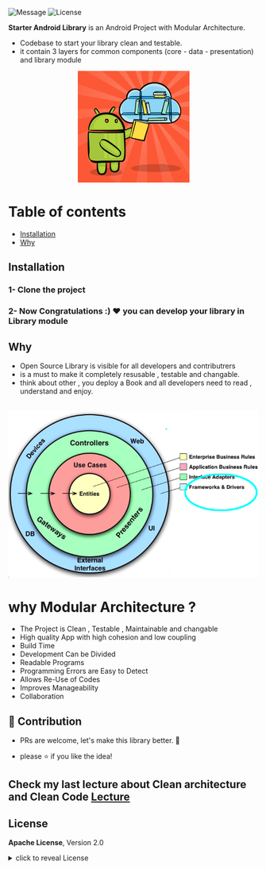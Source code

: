 ![Message](https://img.shields.io/static/v1?label=Android&message=Library&color=green)
![License](https://img.shields.io/badge/License-Apache-blue.svg)

**Starter Android Library**  is an Android Project with Modular Architecture.
- Codebase to start your library clean and testable.
- it contain 3 layers for common components (core - data - presentation) and library module

<p align="center">
<img src="https://github.com/AhmedTawfiqM/starter-android-library/blob/master/logo.png" alt="AndroidLibray"/>
</p>


# Table of contents

- [Installation](#installation)
- [Why](#why)


## Installation

### 1- Clone the project 
### 2- Now Congratulations :) :heart:  you can develop your library in Library module

## Why

-  Open Source Library is visible for all developers and contributrers 
-  is a must to make it completely resusable , testable and changable.
-  think about other , you deploy a Book and all developers need to read , understand and enjoy. 


<br/>
<img src="https://github.com/AhmedTawfiqM/starter-android-library/blob/master/clean.png" alt="clean-architecture"/>

# why Modular Architecture ?

- The Project is Clean , Testable , Maintainable and changable
- High quality App with high cohesion and low coupling
- Build Time 
- Development Can be Divided
- Readable Programs
- Programming Errors are Easy to Detect
- Allows Re-Use of Codes
- Improves Manageability
- Collaboration

## :clap: Contribution

- PRs are welcome, let's make this library better. :raised_hands:

- please :star: if you like the idea!


## Check my last lecture about Clean architecture and Clean Code [Lecture](https://www.youtube.com/watch?v=kFll5whDTJc&t=759s&ab_channel=AHMEDTAWFIQ)

## License

**Apache License**, Version 2.0

<details>
    <summary>
        click to reveal License
    </summary>

```
Licensed under the Apache License, Version 2.0 (the "License");
you may not use this file except in compliance with the License.
You may obtain a copy of the License at
   https://www.apache.org/licenses/LICENSE-2.0
Unless required by applicable law or agreed to in writing, software
distributed under the License is distributed on an "AS IS" BASIS,
WITHOUT WARRANTIES OR CONDITIONS OF ANY KIND, either express or implied.
See the License for the specific language governing permissions and
limitations under the License.
```

</details>
